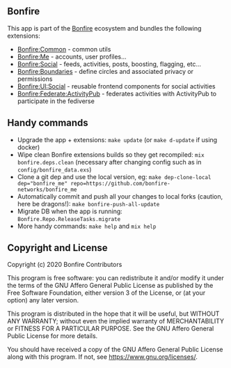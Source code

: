 ## Bonfire 

This app is part of the [Bonfire](https://bonfirenetworks.org/) ecosystem and bundles the following extensions:

- [Bonfire:Common](https://github.com/bonfire-networks/bonfire_common) - common utils
- [Bonfire:Me](https://github.com/bonfire-networks/bonfire_me) - accounts, user profiles...
- [Bonfire:Social](https://github.com/bonfire-networks/bonfire_social) - feeds, activities, posts, boosting, flagging, etc...
- [Bonfire:Boundaries](https://github.com/bonfire-networks/bonfire_boundaries) - define circles and associated privacy or permissions
- [Bonfire:UI:Social](https://github.com/bonfire-networks/bonfire_ui_social) - reusable frontend components for social activities 
- [Bonfire:Federate:ActivityPub](https://github.com/bonfire-networks/bonfire_federate_activitypub) - federates activities with ActivityPub to participate in the fediverse

## Handy commands

* Upgrade the app + extensions: `make update`  (or `make d-update` if using docker)
* Wipe clean Bonfire extensions builds so they get recompiled: `mix bonfire.deps.clean` (necessary after changing config such as in `config/bonfire_data.exs`)
* Clone a git dep and use the local version, eg: `make dep-clone-local dep="bonfire_me" repo=https://github.com/bonfire-networks/bonfire_me` 
* Automatically commit and push all your changes to local forks (caution, here be dragons!): `make bonfire-push-all-update` 
* Migrate DB when the app is running: `Bonfire.Repo.ReleaseTasks.migrate`
* More handy commands: `make help` and `mix help`


## Copyright and License

Copyright (c) 2020 Bonfire Contributors

This program is free software: you can redistribute it and/or modify
it under the terms of the GNU Affero General Public License as
published by the Free Software Foundation, either version 3 of the
License, or (at your option) any later version.

This program is distributed in the hope that it will be useful, but
WITHOUT ANY WARRANTY; without even the implied warranty of
MERCHANTABILITY or FITNESS FOR A PARTICULAR PURPOSE.  See the GNU
Affero General Public License for more details.

You should have received a copy of the GNU Affero General Public
License along with this program.  If not, see <https://www.gnu.org/licenses/>.
